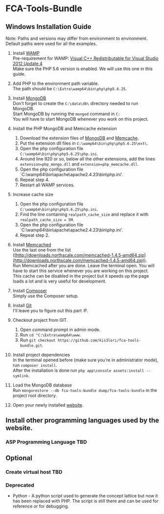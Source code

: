 # FCA-Tools-Bundle

## Windows Installation Guide

Note: Paths and versions may differ from environment to environment. Default paths were used for all the examples.

1. Install [WAMP](http://www.wampserver.com/en)  
  Pre-requirement for WAMP: [Visual C++ Redistributable for Visual Studio 2012 Update 4](https://www.microsoft.com/en-us/download/details.aspx?id=30679)  
  Make sure the PHP 5.6 version is enabled. We will use this one in this guide.

2. Add PHP to the environment path variable.  
  The path should be `C:\Extra\wamp64\bin\php\php5.6.25`.

3. Install [MongoDB](https://www.mongodb.com)  
  Don't forget to create the `C:\data\db\` directory needed to run MongoDB.  
  Start MongoDB by running the `mongod` command in `C:`  
  You will have to start MongoDB whenever you work on this project.  

4. Install the PHP MongoDB and Memcache extension  
    1. Download the extension files of [MongoDB](https://pecl.php.net/package/mongo/1.6.14/windows) and [Memcache](https://pecl.php.net/package/memcache/3.0.8/windows).
    2. Put the extension dll files in `C:\wamp64\bin\php\php5.6.25\ext\`.
    3. Open the php configuration file `C:\wamp64\bin\php\php5.6.25\php.ini`.
    4. Around line 920 or so, below all the other extensions, add the lines `extension=php_mongo.dll` and `extension=php_memcache.dll`.
    5. Open the php configuration file `C:\wamp64\bin\apache\apache2.4.23\bin\php.ini'. 
    6. Repeat step 4.
    7. Restart all WAMP services.
  
5. Increase cache size  
    1. Open the php configuration file `C:\wamp64\bin\php\php5.6.25\php.ini`.
    2. Find the line containing `realpath_cache_size` and replace it with `realpath_cache_size = 5M`.
    3. Open the php configuration file `C:\wamp64\bin\apache\apache2.4.23\bin\php.ini'.
    4. Repeat step 2.

6. Install [Memcached](https://commaster.net/content/installing-memcached-windows)  
  Use the last one from the list ([http://downloads.northscale.com/memcached-1.4.5-amd64.zip](http://downloads.northscale.com/memcached-1.4.5-amd64.zip)).  
  Run Memcached after you are done. Leave the terminal open. You will have to start this service whenever you are working on this project.  
  This cache can be disabled in the project but it speeds up the page loads a lot and is very useful for development.
  
7. Install [Composer](https://getcomposer.org/doc/00-intro.md#installation-windows)  
  Simply use the Composer setup.

8. Install [Git](https://git-scm.com/download/win)  
  I'll leave you to figure out this part :P.

9. Checkout project from GIT.  
    1. Open command prompt in admin mode.
    2. Run `cd "C:\Extra\wamp64\www`.
    3. Run `git checkout https://github.com/kis3lori/fca-tools-bundle.git`.

10. Install project dependencies  
  In the terminal opened before (make sure you're in administrator mode), run `composer install`.  
  After the installation is done run `php app\console assets:install --symlink`.

11. Load the MongoDB database  
  Run `mongorestore --db fca-tools-bundle dump/fca-tools-bundle` in the project root directory.

12. Open your newly installed [website](http://localhost/fca-tools-bundle/web/app_dev.php).

## Install other programming languages used by the website.

### ASP Programming Language TBD

## Optional

### Create virtual host TBD

### Deprecated
* Python - A python script used to generate the concept lattice but now it has been replaced with PHP.
  The script is still there and can be used for reference or for debugging.

